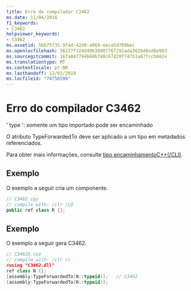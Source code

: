 ```yaml
---
title: Erro do compilador C3462
ms.date: 11/04/2016
f1_keywords:
- C3462
helpviewer_keywords:
- C3462
ms.assetid: 56b75f35-9fad-42d9-a969-eeca5d709bec
ms.openlocfilehash: 56227f124d49630d8776f291ada302bd6cd6e983
ms.sourcegitcommit: 16fa847794b60bf40c67d20f74751a67fccb602e
ms.translationtype: MT
ms.contentlocale: pt-BR
ms.lasthandoff: 12/03/2019
ms.locfileid: "74756598"
---
```

# <a name="compiler-error-c3462"></a>Erro do compilador C3462

' type ': somente um tipo importado pode ser encaminhado

O atributo TypeForwardedTo deve ser aplicado a um tipo em metadados referenciados.

Para obter mais informações, consulte [tipo encaminhamentoC++(/CLI)](../../extensions/type-forwarding-cpp-cli.md).

## <a name="example"></a>Exemplo

O exemplo a seguir cria um componente.

```cpp
// C3462.cpp
// compile with: /clr /LD
public ref class R {};
```

## <a name="example"></a>Exemplo

O exemplo a seguir gera C3462.

```cpp
// C3462b.cpp
// compile with: /clr /c
#using "C3462.dll"
ref class N {};
[assembly:TypeForwardedTo(N::typeid)];   // C3462
[assembly:TypeForwardedTo(R::typeid)];
```
